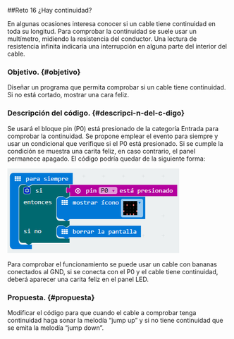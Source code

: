 ##Reto 16 ¿Hay continuidad?

En algunas ocasiones interesa conocer si un cable tiene continuidad en toda su longitud. Para comprobar la continuidad se suele usar un multímetro, midiendo la resistencia del conductor. Una lectura de resistencia infinita indicaría una interrupción en alguna parte del interior del cable.

### Objetivo. {#objetivo}

Diseñar un programa que permita comprobar si un cable tiene continuidad. Si no está cortado, mostrar una cara feliz.

### Descripción del código. {#descripci-n-del-c-digo}

Se usará el bloque pin (P0) está presionado de la categoría Entrada para comprobar la continuidad. Se propone emplear el evento para siempre y usar un condicional que verifique si el P0 está presionado. Si se cumple la condición se muestra una carita feliz, en caso contrario, el panel permanece apagado. El código podría quedar de la siguiente forma:

![](../images/image5.png)

Para comprobar el funcionamiento se puede usar un cable con bananas conectados al GND, si se conecta con el P0 y el cable tiene continuidad, deberá aparecer una carita feliz en el panel LED.

### Propuesta. {#propuesta}

Modificar el código para que cuando el cable a comprobar tenga continuidad haga sonar la melodía “jump up” y si no tiene continuidad que se emita la melodía “jump down”.

